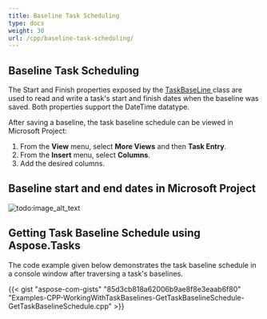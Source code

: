 ```yaml
---
title: Baseline Task Scheduling
type: docs
weight: 30
url: /cpp/baseline-task-scheduling/
---
```


## **Baseline Task Scheduling**
The Start and Finish properties exposed by the [TaskBaseLine ](https://apireference.aspose.com/tasks/cpp/class/aspose.tasks.task_baseline/)class are used to read and write a task's start and finish dates when the baseline was saved. Both properties support the DateTime datatype.

After saving a baseline, the task baseline schedule can be viewed in Microsoft Project:

1. From the **View** menu, select **More Views** and then **Task Entry**.
2. From the **Insert** menu, select **Columns**.
3. Add the desired columns.

## **Baseline start and end dates in Microsoft Project** 

![todo:image_alt_text](/download/attachments/16286467/1466696863)
## **Getting Task Baseline Schedule using Aspose.Tasks**
The code example given below demonstrates the task baseline schedule in a console window after traversing a task's baselines.

{{< gist "aspose-com-gists" "85d3cb818a62006b9ae8f8e3eaab6f80" "Examples-CPP-WorkingWithTaskBaselines-GetTaskBaselineSchedule-GetTaskBaselineSchedule.cpp" >}}
